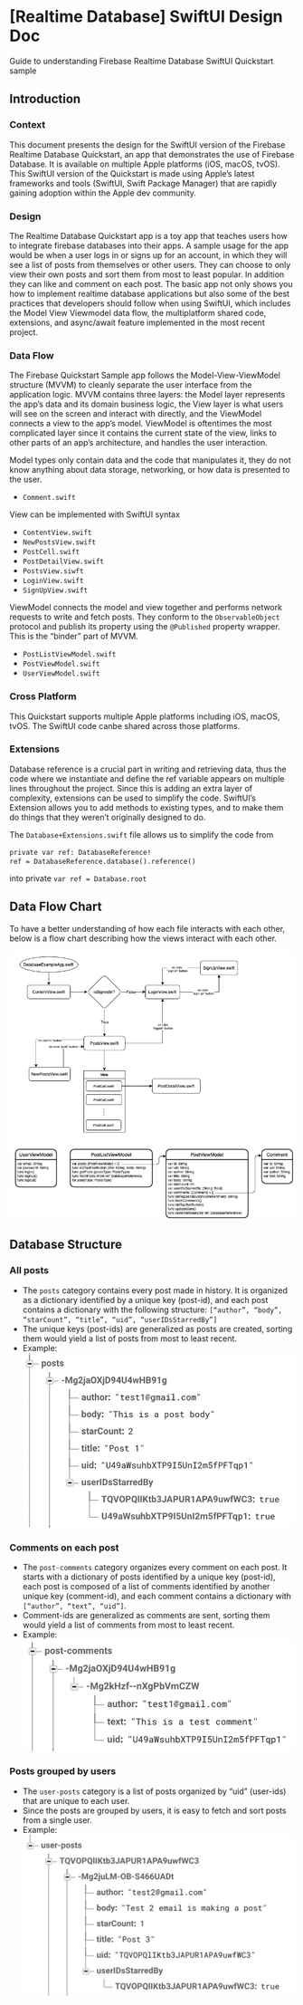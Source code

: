 [Realtime Database] SwiftUI Design Doc
=======================================
Guide to understanding Firebase Realtime Database SwiftUI Quickstart sample

## Introduction
### Context
This document presents the design for the SwiftUI version of the Firebase Realtime Database
Quickstart, an app that demonstrates the use of Firebase Database. It is available on multiple Apple
platforms (iOS, macOS, tvOS). This SwiftUI version of the Quickstart is made using Apple’s latest
frameworks and tools (SwiftUI, Swift Package Manager) that are rapidly gaining adoption within the
Apple dev community.
### Design
The Realtime Database Quickstart app is a toy app that teaches users how to integrate firebase
databases into their apps. A sample usage for the app would be when a user logs in or signs up for
an account, in which they will see a list of posts from themselves or other users. They can choose
to only view their own posts and sort them from most to least popular. In addition they can like and
comment on each post.
The basic app not only shows you how to implement realtime database applications but also some of
the best practices that developers should follow when using SwiftUI, which includes the Model View
Viewmodel data flow, the multiplatform shared code, extensions, and async/await feature implemented
in the most recent project. 
### Data Flow
The Firebase Quickstart Sample app follows the Model-View-ViewModel structure (MVVM) to cleanly
separate the user interface from the application logic. MVVM contains three layers: the Model layer
represents the app’s data and its domain business logic, the View layer is what users will see on
the screen and interact with directly, and the ViewModel connects a view to the app’s model.
ViewModel is oftentimes the most complicated layer since it contains the current state of the view,
links to other parts of an app’s architecture, and handles the user interaction.

Model types only contain data and the code that manipulates it, they do not know anything about data
storage, networking, or how data is presented to the user.
- `Comment.swift`

View can be implemented with SwiftUI syntax
- `ContentView.swift`
- `NewPostsView.swift`
- `PostCell.swift`
- `PostDetailView.swift`
- `PostsView.siwft`
- `LoginView.swift`
- `SignUpView.swift`

ViewModel connects the model and view together and performs network requests to write and fetch
posts. They conform to the `ObservableObject` protocol and publish its property using the
`@Published` property wrapper. This is the “binder” part of MVVM.
- `PostListViewModel.swift`
- `PostViewModel.swift`
- `UserViewModel.swift`

### Cross Platform
This Quickstart supports multiple Apple platforms including iOS, macOS, tvOS. The SwiftUI code canbe
shared across those platforms.

### Extensions
Database reference is a crucial part in writing and retrieving data, thus the code where we
instantiate and define the ref variable appears on multiple lines throughout the project. Since this
is adding an extra layer of complexity, extensions can be used to simplify the code. 
SwiftUI’s Extension allows you to add methods to existing types, and to make them do things that
they weren’t originally designed to do. 

The `Database+Extensions.swift` file allows us to simplify the code from 
```
private var ref: DatabaseReference!
ref = DatabaseReference.database().reference()
```

into private `var ref = Database.root`

## Data Flow Chart
To have a better understanding of how each file interacts with each other, below is a flow chart
describing how the views interact with each other. 

![Data Flow Chart](./Design/Images/data-structure/data-flow-chart.png)

## Database Structure

### All posts
- The `posts` category contains every post made in history. It is organized as a dictionary
  identified by a unique key (post-id), and each post contains a dictionary with the 
  following structure: `[“author”, “body”, “starCount”, “title”, “uid”, “userIDsStarredBy”]`
- The unique keys (post-ids) are generalized as posts are created, sorting them would yield a list
  of posts from most to least recent.
- Example: ![posts database structure](./Design/Images/data-structure/posts.png)

### Comments on each post
- The `post-comments` category organizes every comment on each post. It starts with a dictionary of
  posts identified by a unique key (post-id), each post is composed of a list of comments identified
  by another unique key (comment-id), and each comment contains a dictionary with `[“author”,
  “text”, “uid”]`.
- Comment-ids are generalized as comments are sent, sorting them would yield a list of comments from
  most to least recent.
- Example: ![post-commments database structure](./Design/Images/data-structure/post-comments.png)

### Posts grouped by users
- The `user-posts` category is a list of posts organized by “uid” (user-ids) that are unique to each
  user.
- Since the posts are grouped by users, it is easy to fetch and sort posts from a single user.
- Example: ![user-posts database structure](./Design/Images/data-structure/user-posts.png)